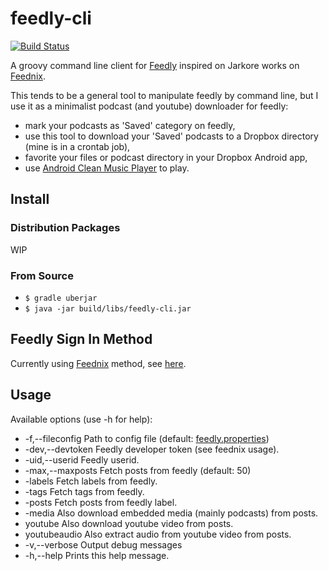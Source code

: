 feedly-cli
==========
[![Build Status](https://travis-ci.org/ggallego/feedly-cli.svg?branch=master)](https://travis-ci.org/ggallego/feedly-cli)

A groovy command line client for [Feedly](http://feedly.com/) inspired on Jarkore works on [Feednix](https://github.com/Jarkore/Feednix).

This tends to be a general tool to manipulate feedly by command line, but I use it as a minimalist podcast (and youtube) downloader for feedly:
- mark your podcasts as 'Saved' category on feedly,
- use this tool to download your 'Saved' podcasts to a Dropbox directory (mine is in a crontab job), 
- favorite your files or podcast directory in your Dropbox Android app,
- use [Android Clean Music Player](https://play.google.com/store/apps/details?id=com.myskyspark.music) to play.

## Install

### Distribution Packages

WIP

### From Source

* `$ gradle uberjar`
* `$ java -jar build/libs/feedly-cli.jar`

## Feedly Sign In Method

Currently using [Feednix](https://github.com/Jarkore/Feednix) method, see [here](https://github.com/Jarkore/Feednix#clarification-on-sign-in-method-please-read).

## Usage

Available options (use -h for help):
* -f,--fileconfig <arg>     Path to config file (default: [feedly.properties](blob/master/src/main/resources/feedly.properties))
* -dev,--devtoken <TOKEN>   Feedly developer token (see feednix usage).
* -uid,--userid <id>        Feedly userid.
* -max,--maxposts <NNN>     Fetch <number> posts from feedly (default: 50)
* -labels                   Fetch labels from feedly.
* -tags                     Fetch tags from feedly.
* -posts <LABEL>            Fetch posts from feedly label.
* -media                    Also download embedded media (mainly podcasts) from posts.
* youtube                   Also download youtube video from posts.
* youtubeaudio              Also extract audio from youtube video from posts.
* -v,--verbose              Output debug messages
* -h,--help                 Prints this help message.
